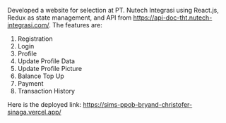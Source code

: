 Developed a website for selection at PT. Nutech Integrasi using React.js, Redux as state management, and API from https://api-doc-tht.nutech-integrasi.com/. The features are:
1. Registration
2. Login
3. Profile
4. Update Profile Data
5. Update Profile Picture
6. Balance Top Up
7. Payment
8. Transaction History

Here is the deployed link:
https://sims-ppob-bryand-christofer-sinaga.vercel.app/
